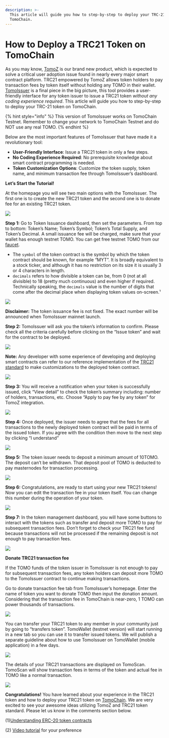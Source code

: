 ```yaml
---
description: >-
  This article will guide you how to step-by-step to deploy your TRC-21 token on
  TomoChain.
---
```


# How to Deploy a TRC21 Token on TomoChain

As you may know, [TomoZ](http://bit.ly/TomoZWhitePaper) is our brand new product, which is expected to solve a critical user adoption issue found in nearly every major smart contract platform. TRC21 empowered by TomoZ allows token holders to pay transaction fees by token itself without holding any TOMO in their wallet. [TomoIssuer](https://issuer.testnet.tomochain.com/) is a final piece in the big picture, this tool provides a user-friendly interface for any token issuer to issue a TRC21 token _without any coding experience required_. This article will guide you how to step-by-step to deploy your TRC-21 token on TomoChain.

{% hint style="info" %}
 This version of TomoIssuer works on TomoChain Testnet. Remember to change your network to TomoChain Testnet and do NOT use any real TOMO.
{% endhint %}

Below are the most important features of TomoIssuer that have made it a revolutionary tool:

* **User-Friendly Interface**: Issue a TRC21 token in only a few steps.
* **No Coding Experience Required**: No prerequisite knowledge about smart contract programming is needed.
* **Token Customization Options**: Customize the token supply, token name, and minimum transaction fee through TomoIssuer’s dashboard.

**Let’s Start the Tutorial!**

At the homepage you will see two main options with the TomoIssuer. The first one is to create the new TRC21 token and the second one is to donate fee for an existing TRC21 token.

![](../../.gitbook/assets/image%20%2833%29.png)

**Step 1:** Go to Token Issuance dashboard, then set the parameters. From top to bottom: Token’s Name; Token’s Symbol; Token’s Total Supply, and Token’s Decimal. A small issuance fee will be charged, make sure that your wallet has enough testnet TOMO. You can get free testnet TOMO from our [faucet](https://faucet.testnet.tomochain.com/).

* The `symbol` of the token contract is the symbol by which the token contract should be known, for example “MYT”. It is broadly equivalent to a stock ticker, and although it has no restriction on its size it is usually 3 or 4 characters in length.
* `decimals` refers to how divisible a token can be, from 0 \(not at all divisible\) to 18 \(pretty much continuous\) and even higher if required. Technically speaking, the `decimals` value is the number of digits that come after the decimal place when displaying token values on-screen.¹

![](../../.gitbook/assets/image%20%2835%29.png)

**Disclaimer:** The token issuance fee is not fixed. The exact number will be announced when TomoIssuer mainnet launch.

**Step 2:** TomoIssuer will ask you the token’s information to confirm. Please check all the criteria carefully before clicking on the “Issue token” and wait for the contract to be deployed.

![](../../.gitbook/assets/image%20%2827%29.png)

**Note:** Any developer with some experience of developing and deploying smart contracts can refer to our reference implementation of the [TRC21 standard](https://docs.tomochain.com/wp-and-research/specs/trc21_standard/) to make customizations to the deployed token contract.

![](../../.gitbook/assets/image%20%2825%29.png)

**Step 3:** You will receive a notification when your token is successfully issued, click “View detail” to check the token’s summary including: number of holders, transactions, etc. Choose “Apply to pay fee by any token” for TomoZ integration.

![](../../.gitbook/assets/image%20%2823%29.png)

**Step 4:** Once deployed, the issuer needs to agree that the fees for all transactions to the newly deployed token contract will be paid in terms of the issued token. If you agree with the condition then move to the next step by clicking “I understand”

![](../../.gitbook/assets/image%20%2815%29.png)

**Step 5:** The token issuer needs to deposit a minimum amount of 10TOMO. The deposit can’t be withdrawn. That deposit pool of TOMO is deducted to pay masternodes for transaction processing.

![](../../.gitbook/assets/image%20%2844%29.png)

**Step 6:** Congratulations, are ready to start using your new TRC21 tokens! Now you can edit the transaction fee in your token itself. You can change this number during the operation of your token.

![](../../.gitbook/assets/image%20%2846%29.png)

**Step 7:** In the token management dashboard, you will have some buttons to interact with the tokens such as transfer and deposit more TOMO to pay for subsequent transaction fees. Don’t forget to check your TRC21 fee fund because transactions will not be processed if the remaining deposit is not enough to pay transaction fees.

![](../../.gitbook/assets/image%20%2853%29.png)

**Donate TRC21 transaction fee**

If the TOMO funds of the token issuer in TomoIssuer is not enough to pay for subsequent transaction fees, any token holders can deposit more TOMO to the TomoIssuer contract to continue making transactions.

Go to donate transaction fee tab from TomoIssuer’s homepage. Enter the name of token you want to donate TOMO then input the donation amount. Considering that the transaction fee in TomoChain is near-zero, 1 TOMO can power thousands of transactions.

![](../../.gitbook/assets/image%20%2848%29.png)

You can transfer your TRC21 token to any member in your community just by going to “transfers token”. TomoWallet \(testnet version\) will start running in a new tab so you can use it to transfer issued tokens. We will publish a separate guideline about how to use TomoIssuer on TomoWallet \(mobile application\) in a few days.

![](../../.gitbook/assets/image%20%2859%29.png)

The details of your TRC21 transactions are displayed on TomoScan. TomoScan will show transaction fees in terms of the token and actual fee in TOMO like a normal transaction.

![](../../.gitbook/assets/image%20%2814%29.png)

**Congratulations!** You have learned about your experience in the TRC21 token and how to deploy your TRC21 token on [TomoChain](http://tomochain.com/). We are very excited to see your awesome ideas utilizing TomoZ and TRC21 token standard. Please let us know in the comments section below.

\(1\)[Understanding ERC-20 token contracts](https://medium.com/@jgm.orinoco/understanding-erc-20-token-contracts-a809a7310aa5)

\(2\) [Video tutorial](https://www.youtube.com/watch?v=lGWVkhNpmSQ&feature=emb_title) for your preference

